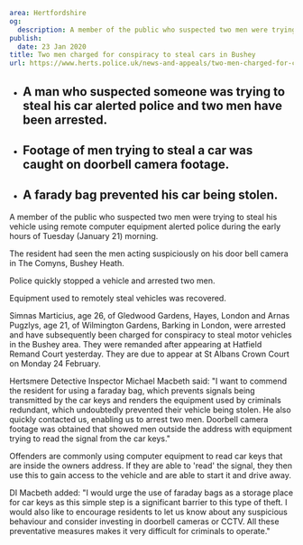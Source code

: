 ```yaml
area: Hertfordshire
og:
  description: A member of the public who suspected two men were trying to steal his vehicle using remote computer equipment alerted police during the early hours of Tuesday (January 21) morning.
publish:
  date: 23 Jan 2020
title: Two men charged for conspiracy to steal cars in Bushey
url: https://www.herts.police.uk/news-and-appeals/two-men-charged-for-conspiracy-to-steal-cars-in-bushey-1318j
```

* ## A man who suspected someone was trying to steal his car alerted police and two men have been arrested.

 * ## Footage of men trying to steal a car was caught on doorbell camera footage.

 * ## A farady bag prevented his car being stolen.

A member of the public who suspected two men were trying to steal his vehicle using remote computer equipment alerted police during the early hours of Tuesday (January 21) morning.

The resident had seen the men acting suspiciously on his door bell camera in The Comyns, Bushey Heath.

Police quickly stopped a vehicle and arrested two men.

Equipment used to remotely steal vehicles was recovered.

Simnas Marticius, age 26, of Gledwood Gardens, Hayes, London and Arnas Pugzlys, age 21, of Wilmington Gardens, Barking in London, were arrested and have subsequently been charged for conspiracy to steal motor vehicles in the Bushey area. They were remanded after appearing at Hatfield Remand Court yesterday. They are due to appear at St Albans Crown Court on Monday 24 February.

Hertsmere Detective Inspector Michael Macbeth said: "I want to commend the resident for using a faraday bag, which prevents signals being transmitted by the car keys and renders the equipment used by criminals redundant, which undoubtedly prevented their vehicle being stolen. He also quickly contacted us, enabling us to arrest two men. Doorbell camera footage was obtained that showed men outside the address with equipment trying to read the signal from the car keys."

Offenders are commonly using computer equipment to read car keys that are inside the owners address. If they are able to 'read' the signal, they then use this to gain access to the vehicle and are able to start it and drive away.

DI Macbeth added: "I would urge the use of faraday bags as a storage place for car keys as this simple step is a significant barrier to this type of theft. I would also like to encourage residents to let us know about any suspicious behaviour and consider investing in doorbell cameras or CCTV. All these preventative measures makes it very difficult for criminals to operate."
